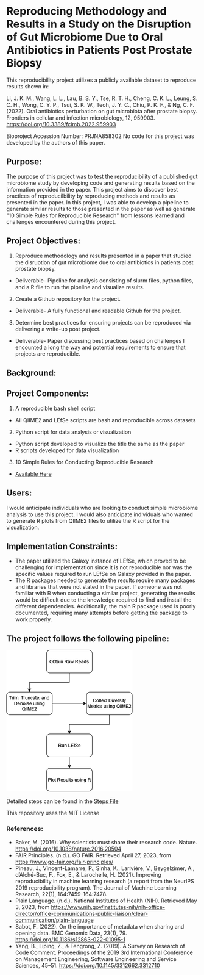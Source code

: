# Reproducing Methodology and Results in a Study on the Disruption of Gut Microbiome Due to Oral Antibiotics in Patients Post Prostate Biopsy
This reproducibility project utilizes a publicly available dataset to reproduce results shown in: 

Li, J. K. M., Wang, L. L., Lau, B. S. Y., Tse, R. T. H., Cheng, C. K. L., Leung, S. C. H., Wong, C. Y. P., Tsui, S. K. W., Teoh, J. Y. C., Chiu, P. K. F., & Ng, C. F. (2022). Oral antibiotics perturbation on gut microbiota after prostate biopsy. Frontiers in cellular and infection microbiology, 12, 959903. https://doi.org/10.3389/fcimb.2022.959903

Bioproject Accession Number: PRJNA858302 
No code for this project was developed by the authors of this paper. 

## Purpose:
The purpose of this project was to test the reproducibility of a published gut microbiome study by developing code and generating results based on the information provided in the paper. This project aims to discover best practices of reproducilbility by reproducing methods and results as presented in the paper. In this project, I was able to develop a pipeline to generate similar results to those presented in the paper as well as generate "10 Simple Rules for Reproducible Research" from lessons learned and challenges encountered during this project.  

## Project Objectives: 
1. Reproduce methodology and results presented in a paper that studied the disruption of gut microbiome due to oral antibiotics in patients post prostate biopsy.
 - Deliverable- Pipeline for analysis consisting of slurm files, python files, and a R file to run the pipeline and visualize results. 
2. Create a Github repository for the project.
 - Deliverable- A fully functional and readable Github for the project. 
3. Determine best practices for ensuring projects can be reproduced via delivering a write-up post project. 
 - Deliverable- Paper discussing best practices based on challenges I encounted a long the way and potential requirements to ensure that projects are reproducible.

## Background:

## Project Components:
1. A reproducible bash shell script
 - All QIIME2 and LEfSe scripts are bash and reproducible across datasets
2. Python script for data analysis or visualization
 - Python script developed to visualize the title the same as the paper
 - R scripts developed for data visualization
3. 10 Simple Rules for Conducting Reproducible Research 
 - [Available Here](https://github.com/ereisher/Final_Project/blob/main/10%20Simple%20Rules%20for%20Conducting%20Reproducible%20Research.docx)

## Users:
I would anticipate individuals who are looking to conduct simple microbiome analysis to use this project. I would also anticipate individuals who wanted to generate R plots from QIIME2 files to utilize the R script for the visualization.

## Implementation Constraints:
- The paper utilized the Galaxy instance of LEfSe, which proved to be challenging for implementation since it is not reproducible nor was the specific values required to run LEfSe on Galaxy provided in the paper. 
- The R packages needed to generate the results require many packages and libraries that were not stated in the paper. If someone was not familiar with R when conducting a similar project, generating the results would be difficult due to the knowledge required to find and install the different dependencies. Additionally, the main R package used is poorly documented, requiring many attempts before getting the package to work properly. 

## The project follows the following pipeline: 
![pipeline-overview](https://github.com/ereisher/Final_Project/blob/main/pipeline(1).png)

Detailed steps can be found in the [Steps File](https://github.com/ereisher/Final_Project/blob/main/steps.md)

This repository uses the MIT License 
### References:
- Baker, M. (2016). Why scientists must share their research code. Nature. https://doi.org/10.1038/nature.2016.20504
- FAIR Principles. (n.d.). GO FAIR. Retrieved April 27, 2023, from https://www.go-fair.org/fair-principles/
- Pineau, J., Vincent-Lamarre, P., Sinha, K., Larivière, V., Beygelzimer, A., d’Alché-Buc, F., Fox, E., & Larochelle, H. (2021). Improving reproducibility in machine learning research (a report from the NeurIPS 2019 reproducibility program). The Journal of Machine Learning Research, 22(1), 164:7459-164:7478.
- Plain Language. (n.d.). National Institutes of Health (NIH). Retrieved May 3, 2023, from https://www.nih.gov/institutes-nih/nih-office-director/office-communications-public-liaison/clear-communication/plain-language
- Sabot, F. (2022). On the importance of metadata when sharing and opening data. BMC Genomic Data, 23(1), 79. https://doi.org/10.1186/s12863-022-01095-1
- Yang, B., Liping, Z., & Fengrong, Z. (2019). A Survey on Research of Code Comment. Proceedings of the 2019 3rd International Conference on Management Engineering, Software Engineering and Service Sciences, 45–51. https://doi.org/10.1145/3312662.3312710

